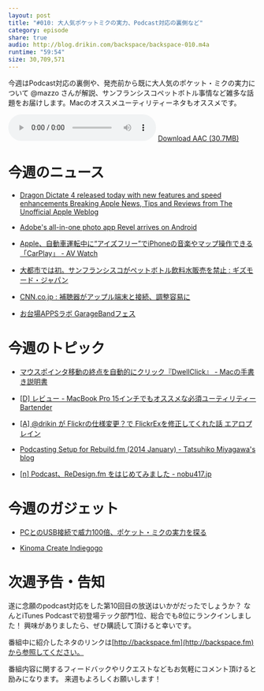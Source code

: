 ```yaml
---
layout: post
title: "#010: 大人気ポケットミクの実力、Podcast対応の裏側など"
category: episode
share: true
audio: http://blog.drikin.com/backspace/backspace-010.m4a
runtime: "59:54"
size: 30,709,571
---
```


今週はPodcast対応の裏側や、発売前から既に大人気のポケット・ミクの実力について @mazzo さんが解説、サンフランシスコペットボトル事情など雑多な話題をお届けします。Macのオススメユーティリティーネタもオススメです。

<audio src="http://blog.drikin.com/backspace/backspace-010.m4a" controls preload></audio>
[Download AAC (30.7MB)](http://blog.drikin.com/backspace/backspace-010.m4a)

# 今週のニュース
- [Dragon Dictate 4 released today with new features and speed enhancements  Breaking Apple News, Tips and Reviews from The Unofficial Apple Weblog](http://www.tuaw.com/2014/03/04/dragon-dictate-4-released-today-with-new-features-and-speed-enha/?ncid=rss_truncated)

- [Adobe's all-in-one photo app Revel arrives on Android](http://www.engadget.com/2014/03/05/adobes-revel-photo-sharing-app-finally-hits-android/?ncid=rss_truncated)

- [Apple、自動車運転中に“アイズフリー”でiPhoneの音楽やマップ操作できる「CarPlay」 - AV Watch](http://av.watch.impress.co.jp/docs/news/20140303_637845.html)

- [大都市では初。サンフランシスコがペットボトル飲料水販売を禁止 : ギズモード・ジャパン](http://www.gizmodo.jp/2014/03/post_14132.html)

- [CNN.co.jp : 補聴器がアップル端末と接続、調整容易に](http://1topi.jp/curator/mazzo/1403/05/476711)

- [お台場APPSラボ GarageBandフェス](http://1topi.jp/curator/mazzo/1403/07/478651)

# 今週のトピック
- [マウスポインタ移動の終点を自動的にクリック『DwellClick』 - Macの手書き説明書](http://veadardiary.blog29.fc2.com/blog-entry-4973.html)

- [[D] レビュー - MacBook Pro 15インチでもオススメな必須ユーティリティー Bartender](http://blog.drikin.com/2014/02/---macbook-pro-15-bartender.html)

- [[A] @drikin が Flickrの仕様変更？で FlickrExを修正してくれた話  エアロプレイン](http://airoplane.net/2014/03/04/drikin-flickrex-thx.html)

- [Podcasting Setup for Rebuild.fm (2014 January) - Tatsuhiko Miyagawa's blog](http://weblog.bulknews.net/post/73481193815/podcasting-setup-for-rebuild-fm-2014-january)

- [[n] Podcast、ReDesign.fm をはじめてみました - nobu417.jp](http://www.nobu417.jp/weblog/info/began-podcast-named-redesignfm.html)

# 今週のガジェット
- [PCとのUSB接続で威力100倍、ポケット・ミクの実力を探る](http://www.dtmstation.com/archives/51888898.html)

- [Kinoma Create  Indiegogo](http://www.indiegogo.com/projects/kinoma-create)

# 次週予告・告知
遂に念願のpodcast対応をした第10回目の放送はいかがだったでしょうか？
なんとiTunes Podcastで初登場テック部門1位、総合でも8位にランクインしました！
興味がありましたら、ぜひ購読して頂けると幸いです。

番組中に紹介したネタのリンクは[http://backspace.fm](http://backspace.fm)から参照してください。

番組内容に関するフィードバックやリクエストなどもお気軽にコメント頂けると励みになります。
来週もよろしくお願いします！



